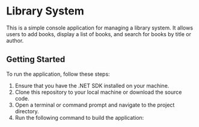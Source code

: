 # Library System

This is a simple console application for managing a library system. It allows users to add books, display a list of books, and search for books by title or author.

## Getting Started

To run the application, follow these steps:

1. Ensure that you have the .NET SDK installed on your machine.
2. Clone this repository to your local machine or download the source code.
3. Open a terminal or command prompt and navigate to the project directory.
4. Run the following command to build the application:

